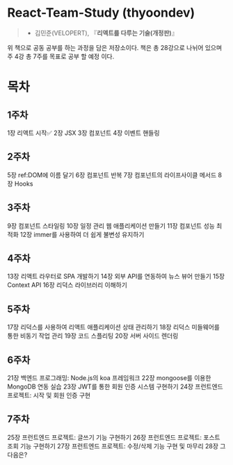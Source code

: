 # React-Team-Study (thyoondev)
 
 > - 김민준(VELOPERT), 『**리액트를 다루는 기술(개정판)**』

위 책으로 공동 공부를 하는 과정을 담은 저장소이다.
책은 총 28강으로 나뉘어 있으며 주 4강 총 7주를 목표로 공부 할 예정 이다.

# 목차
## 1주차

1장 리액트 시작:white_check_mark:
2장 JSX
3장 컴포넌트
4장 이벤트 핸들링
## 2주차
5장 ref:DOM에 이름 달기
6장 컴포넌트 반복
7장 컴포넌트의 라이프사이클 메서드
8장 Hooks
## 3주차
9장 컴포넌트 스타일링
10장 일정 관리 웹 애플리케이션 만들기
11장 컴포넌트 성능 최적화
12장 immer를 사용하여 더 쉽게 불변성 유지하기
## 4주차
13장 리액트 라우터로 SPA 개발하기
14장 외부 API를 연동하여 뉴스 뷰어 만들기
15장 Context API
16장 리덕스 라이브러리 이해하기
## 5주차
17장 리덕스를 사용하여 리액트 애플리케이션 상태 관리하기
18장 리덕스 미들웨어를 통한 비동기 작업 관리
19장 코드 스플리팅
20장 서버 사이드 렌더링
## 6주차
21장 백엔드 프로그래밍: Node.js의 koa 프레임워크
22장 mongoose를 이용한 MongoDB 연동 실습
23장 JWT를 통한 회원 인증 시스템 구현하기
24장 프런트엔드 프로젝트: 시작 및 회원 인증 구현
## 7주차
25장 프런트엔드 프로젝트: 글쓰기 기능 구현하기
26장 프런트엔드 프로젝트: 포스트 조회 기능 구현하기
27장 프런트엔드 프로젝트: 수정/삭제 기능 구현 및 마무리
28장 그다음은?